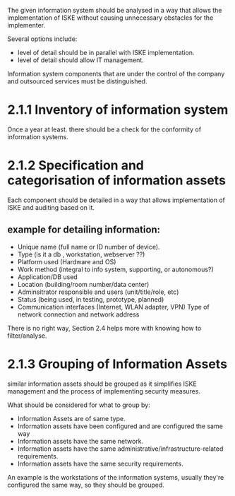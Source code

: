 
The given information system should be analysed in a way that allows the implementation of ISKE without causing unnecessary obstacles for the implementer.

Several options include:

- level of detail should be in parallel with ISKE implementation.
- level of detail should allow IT management.

Information system components that are under the control of the company and outsourced services must be distinguished.


# 2.1.1 Inventory of information system
Once a year at least. there should be a check for the conformity of information systems.

# 2.1.2 Specification and categorisation of information assets

Each component should be detailed in a way that allows implementation of ISKE and auditing based on it.

## example for detailing information:

- Unique name (full name or ID number of device).
- Type (is it a db , workstation, webserver ??)
- Platform used (Hardware and OS)
- Work method (integral to info system, supporting, or autonomous?)
- Application/DB used
- Location (building/room number/data center)
- Adminsitrator responsible and users (unit/title/role, etc)
- Status (being used, in testing, prototype, planned)
- Communication interfaces (Internet, WLAN adapter, VPN)
Type of network connection and network address

There is no right way, Section 2.4 helps more with knowing how to filter/analyse.

# 2.1.3 Grouping of Information Assets

similar information assets should be grouped as it simplifies ISKE management and the process of implementing security measures.

What should be considered for what to group by:

- Information Assets are of same type.
- Information assets have been configured and are configured the same way
- Information assets have the same network.
- Information assets have the same administrative/infrastructure-related requirements.
- Information assets have the same security requirements.

An example is the workstations of the information systems, usually they're configured the same way, so they should be grouped.
